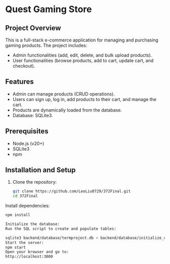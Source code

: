 # Quest Gaming Store

## Project Overview
This is a full-stack e-commerce application for managing and purchasing gaming products. The project includes:
- Admin functionalities (add, edit, delete, and bulk upload products).
- User functionalities (browse products, add to cart, update cart, and checkout).

## Features
- Admin can manage products (CRUD operations).
- Users can sign up, log in, add products to their cart, and manage the cart.
- Products are dynamically loaded from the database.
- Database: SQLite3.

## Prerequisites
- Node.js (v20+)
- SQLite3
- npm

## Installation and Setup
1. Clone the repository:
   ```bash
   git clone https://github.com/LeoLiu0729/372Final.git
   cd 372Final


Install dependencies:
```bash
npm install

Initialize the database:
Run the SQL script to create and populate tables:

sqlite3 backend/database/termproject.db < backend/database/initialize_database.sql
Start the server:
npm start
Open your browser and go to:
http://localhost:3000
